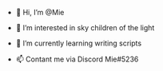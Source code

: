 - 👋 Hi, I’m @Mie

- 👀 I’m interested in sky children of the light

- 🌱 I’m currently learning writing scripts

- 📫 Contant me via Discord Mie#5236


